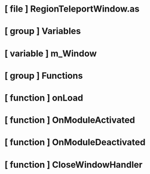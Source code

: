 # [ file ] RegionTeleportWindow.as

# [ group ] Variables

# [ variable ] m_Window

# [ group ] Functions

# [ function ] onLoad

# [ function ] OnModuleActivated

# [ function ] OnModuleDeactivated

# [ function ] CloseWindowHandler

